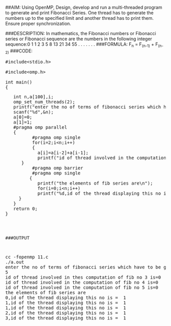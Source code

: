 ##AIM:
 Using OpenMP, Design, develop and run a multi-threaded program to generate and print Fibonacci Series. One thread has to generate the  numbers up to the specified limit and another thread has to print them. Ensure proper synchronization.

###DESCRIPTION:
In mathematics, the Fibonacci numbers or Fibonacci series or Fibonacci sequence are the numbers in the following integer sequence:0 1 1 2 3 5 8 13 21 34 55 . . . . . . . 
###FORMULA:
F<sub>n</sub> = F<sub>(n-1)</sub> + F<sub>(n-2)</sub>
###CODE:
<pre>#include&lt;stdio.h&gt;

#include&lt;omp.h&gt;

int main()
{
<pre>   int n,a[100],i;
   omp_set_num_threads(2);
   printf("enter the no of terms of fibonacci series which have to be generated\n");
   scanf("%d",&n);
   a[0]=0;
   a[1]=1;
   #pragma omp parallel
   {
    	  #pragma omp single
    	  for(i=2;i&lt;n;i++)
    	  {
           	a[i]=a[i-2]+a[i-1];
     		printf("id of thread involved in the computation of fib no %d is=%d\n",i+1,omp_get_thread_num());
   	  }
          #pragma omp barrier
          #pragma omp single
    	 {
       		printf("the elements of fib series are\n");
       		for(i=0;i&lt;n;i++)
       		printf("%d,id of the thread displaying this no is =  %d\n",a[i],omp_get_thread_num());
   	 }
   }
   return 0;
}
</pre>
###OUTPUT
<pre>
cc -fopenmp 11.c 
./a.out
enter the no of terms of fibonacci series which have to be generated
5
id of thread involved in thes computation of fib no 3 is=0
id of thread involved in the computation of fib no 4 is=0
id of thread involved in the computation of fib no 5 is=0
the elements of fib series are
0,id of the thread displaying this no is =  1
1,id of the thread displaying this no is =  1
1,id of the thread displaying this no is =  1
2,id of the thread displaying this no is =  1
3,id of the thread displaying this no is =  1
</pre>

